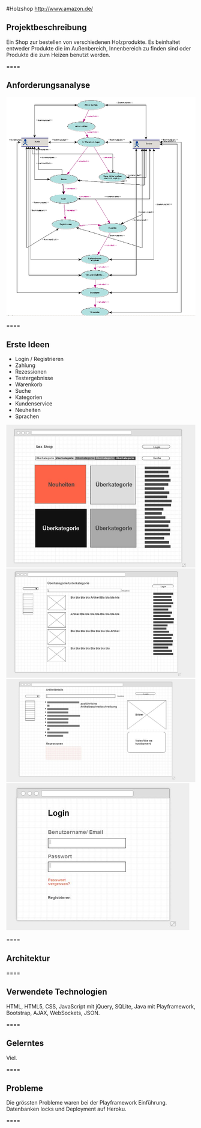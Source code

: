 #Holzshop
<http://www.amazon.de/>
## Projektbeschreibung

Ein Shop zur bestellen von verschiedenen Holzprodukte. Es beinhaltet entweder Produkte die im Außenbereich, 
Innenbereich zu finden sind oder Produkte die zum Heizen benutzt werden.

====

## Anforderungsanalyse

![Use-Case Diagramm](/public/images/UseCase.JPG )

====
## Erste Ideen

- Login / Registrieren
- Zahlung
- Rezessionen
- Testergebnisse
- Warenkorb
- Suche
- Kategorien
- Kundenservice
- Neuheiten
- Sprachen

![Main](/public/images/wireframe/main.JPG "Main")
![Kategorien](/public/images/wireframe/kategorien.JPG "Kategorien")
![Artikelseite](/public/images/wireframe/artikel.JPG "Artikelseite")
![Login](/public/images/wireframe/login.JPG "Login")

====

## Architektur



====

## Verwendete Technologien

HTML, HTML5, CSS, JavaScript mit jQuery, SQLite, Java mit Playframework, Bootstrap,
AJAX, WebSockets, JSON. 

====

## Gelerntes

Viel.

====

## Probleme

Die grössten Probleme waren bei der Playframework Einführung. Datenbanken locks und Deployment auf Heroku.

====